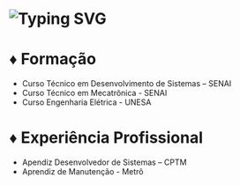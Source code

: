<h1> <a ><img src="https://readme-typing-svg.herokuapp.com?font=Fira+Code&pause=1000&random=false&width=435&lines=Maria+Luísa+Pereira+.+.+.&color=7f00ff" alt="Typing SVG" /></a> </h1>
<h1>♦ Formação</h1>

- Curso Técnico em Desenvolvimento de Sistemas – SENAI 
- Curso Técnico em Mecatrônica - SENAI
- Curso Engenharia Elétrica - UNESA
  
<h1>♦ Experiência Profissional</h1>

- Apendiz Desenvolvedor de Sistemas – CPTM
- Aprendiz de Manutenção - Metrô



